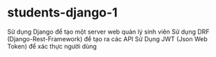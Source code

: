 ﻿# students-django-1
Sử dụng Django để tạo một server web quản lý sinh viên
Sử dụng DRF (Django-Rest-Framework) để tạo ra các API
Sử Dụng JWT (Json Web Token) để xác thực người dùng
